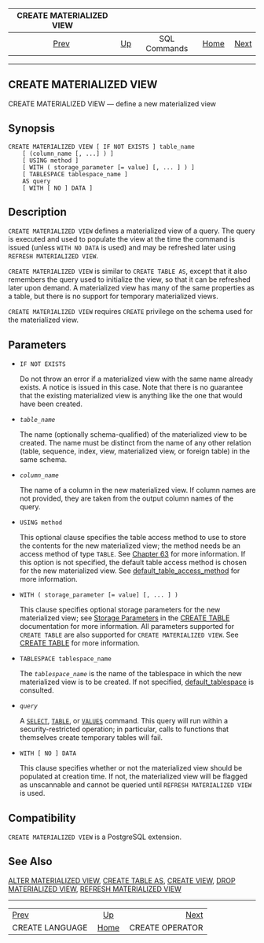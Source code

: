 <!--?xml version="1.0" encoding="UTF-8" standalone="no"?-->

|              CREATE MATERIALIZED VIEW              |                                        |              |                                                       |                                                    |
| :------------------------------------------------: | :------------------------------------- | :----------: | ----------------------------------------------------: | -------------------------------------------------: |
| [Prev](sql-createlanguage.html "CREATE LANGUAGE")  | [Up](sql-commands.html "SQL Commands") | SQL Commands | [Home](index.html "PostgreSQL 17devel Documentation") |  [Next](sql-createoperator.html "CREATE OPERATOR") |

***

[]()

## CREATE MATERIALIZED VIEW

CREATE MATERIALIZED VIEW — define a new materialized view

## Synopsis

    CREATE MATERIALIZED VIEW [ IF NOT EXISTS ] table_name
        [ (column_name [, ...] ) ]
        [ USING method ]
        [ WITH ( storage_parameter [= value] [, ... ] ) ]
        [ TABLESPACE tablespace_name ]
        AS query
        [ WITH [ NO ] DATA ]

## Description

`CREATE MATERIALIZED VIEW` defines a materialized view of a query. The query is executed and used to populate the view at the time the command is issued (unless `WITH NO DATA` is used) and may be refreshed later using `REFRESH MATERIALIZED VIEW`.

`CREATE MATERIALIZED VIEW` is similar to `CREATE TABLE AS`, except that it also remembers the query used to initialize the view, so that it can be refreshed later upon demand. A materialized view has many of the same properties as a table, but there is no support for temporary materialized views.

`CREATE MATERIALIZED VIEW` requires `CREATE` privilege on the schema used for the materialized view.

## Parameters

*   `IF NOT EXISTS`

    Do not throw an error if a materialized view with the same name already exists. A notice is issued in this case. Note that there is no guarantee that the existing materialized view is anything like the one that would have been created.

*   *`table_name`*

    The name (optionally schema-qualified) of the materialized view to be created. The name must be distinct from the name of any other relation (table, sequence, index, view, materialized view, or foreign table) in the same schema.

*   *`column_name`*

    The name of a column in the new materialized view. If column names are not provided, they are taken from the output column names of the query.

*   `USING method`

    This optional clause specifies the table access method to use to store the contents for the new materialized view; the method needs be an access method of type `TABLE`. See [Chapter 63](tableam.html "Chapter 63. Table Access Method Interface Definition") for more information. If this option is not specified, the default table access method is chosen for the new materialized view. See [default\_table\_access\_method](runtime-config-client.html#GUC-DEFAULT-TABLE-ACCESS-METHOD) for more information.

*   `WITH ( storage_parameter [= value] [, ... ] )`

    This clause specifies optional storage parameters for the new materialized view; see [Storage Parameters](sql-createtable.html#SQL-CREATETABLE-STORAGE-PARAMETERS "Storage Parameters") in the [CREATE TABLE](sql-createtable.html "CREATE TABLE") documentation for more information. All parameters supported for `CREATE TABLE` are also supported for `CREATE MATERIALIZED VIEW`. See [CREATE TABLE](sql-createtable.html "CREATE TABLE") for more information.

*   `TABLESPACE tablespace_name`

    The *`tablespace_name`* is the name of the tablespace in which the new materialized view is to be created. If not specified, [default\_tablespace](runtime-config-client.html#GUC-DEFAULT-TABLESPACE) is consulted.

*   *`query`*

    A [`SELECT`](sql-select.html "SELECT"), [`TABLE`](sql-select.html#SQL-TABLE "TABLE Command"), or [`VALUES`](sql-values.html "VALUES") command. This query will run within a security-restricted operation; in particular, calls to functions that themselves create temporary tables will fail.

*   `WITH [ NO ] DATA`

    This clause specifies whether or not the materialized view should be populated at creation time. If not, the materialized view will be flagged as unscannable and cannot be queried until `REFRESH MATERIALIZED VIEW` is used.

## Compatibility

`CREATE MATERIALIZED VIEW` is a PostgreSQL extension.

## See Also

[ALTER MATERIALIZED VIEW](sql-altermaterializedview.html "ALTER MATERIALIZED VIEW"), [CREATE TABLE AS](sql-createtableas.html "CREATE TABLE AS"), [CREATE VIEW](sql-createview.html "CREATE VIEW"), [DROP MATERIALIZED VIEW](sql-dropmaterializedview.html "DROP MATERIALIZED VIEW"), [REFRESH MATERIALIZED VIEW](sql-refreshmaterializedview.html "REFRESH MATERIALIZED VIEW")

***

|                                                    |                                                       |                                                    |
| :------------------------------------------------- | :---------------------------------------------------: | -------------------------------------------------: |
| [Prev](sql-createlanguage.html "CREATE LANGUAGE")  |         [Up](sql-commands.html "SQL Commands")        |  [Next](sql-createoperator.html "CREATE OPERATOR") |
| CREATE LANGUAGE                                    | [Home](index.html "PostgreSQL 17devel Documentation") |                                    CREATE OPERATOR |
